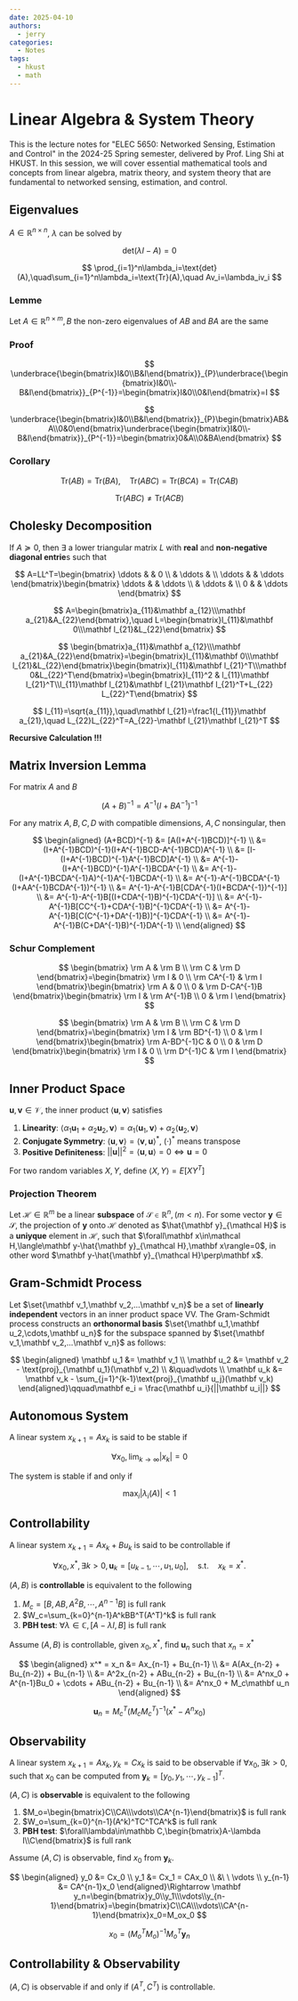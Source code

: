 ```yaml
---
date: 2025-04-10
authors:
  - jerry
categories:
  - Notes
tags:
  - hkust
  - math
---
```


# Linear Algebra & System Theory

This is the lecture notes for "ELEC 5650: Networked Sensing, Estimation and Control" in the 2024-25 Spring semester, delivered by Prof. Ling Shi at HKUST. In this session, we will cover essential mathematical tools and concepts from linear algebra, matrix theory, and system theory that are fundamental to networked sensing, estimation, and control.

<!-- more -->

## Eigenvalues

$A\in\mathbb R^{n\times n}$, $\lambda$ can be solved by

$$\text{det}(\lambda I-A)=0$$

$$
\prod_{i=1}^n\lambda_i=\text{det}(A),\quad\sum_{i=1}^n\lambda_i=\text{Tr}(A),\quad Av_i=\lambda_iv_i
$$

### Lemme

Let $A\in\mathbb R^{n\times m}, B$ the non-zero eigenvalues of $AB$ and $BA$ are the same

### Proof

$$
\underbrace{\begin{bmatrix}I&0\\B&I\end{bmatrix}}_{P}\underbrace{\begin{bmatrix}I&0\\-B&I\end{bmatrix}}_{P^{-1}}=\begin{bmatrix}I&0\\0&I\end{bmatrix}=I
$$

$$
\underbrace{\begin{bmatrix}I&0\\B&I\end{bmatrix}}_{P}\begin{bmatrix}AB&A\\0&0\end{bmatrix}\underbrace{\begin{bmatrix}I&0\\-B&I\end{bmatrix}}_{P^{-1}}=\begin{bmatrix}0&A\\0&BA\end{bmatrix}
$$

### Corollary

$$
\text{Tr}(AB)=\text{Tr}(BA),\quad \text{Tr}(ABC)=\text{Tr}(BCA)=\text{Tr}(CAB)
$$

$$
\text{Tr}(ABC)\neq\text{Tr}(ACB)
$$

## Cholesky Decomposition

If $A\succeq0$, then $\exists$ a lower triangular matrix $L$ with **real** and **non-negative diagonal entrie**s such that

$$
A=LL^T=\begin{bmatrix}
\ddots & & 0 \\
& \ddots & \\
\ddots & & \ddots
\end{bmatrix}\begin{bmatrix}
\ddots & & \ddots \\
& \ddots & \\
0 & & \ddots
\end{bmatrix}
$$

$$
A=\begin{bmatrix}a_{11}&\mathbf a_{12}\\\mathbf a_{21}&A_{22}\end{bmatrix},\quad L=\begin{bmatrix}l_{11}&\mathbf 0\\\mathbf l_{21}&L_{22}\end{bmatrix}
$$

$$
\begin{bmatrix}a_{11}&\mathbf a_{12}\\\mathbf a_{21}&A_{22}\end{bmatrix}=\begin{bmatrix}l_{11}&\mathbf 0\\\mathbf l_{21}&L_{22}\end{bmatrix}\begin{bmatrix}l_{11}&\mathbf l_{21}^T\\\mathbf 0&L_{22}^T\end{bmatrix}=\begin{bmatrix}l_{11}^2 & l_{11}\mathbf l_{21}^T\\l_{11}\mathbf l_{21}&\mathbf l_{21}\mathbf l_{21}^T+L_{22} L_{22}^T\end{bmatrix}
$$

$$
l_{11}=\sqrt{a_{11}},\quad\mathbf l_{21}=\frac1{l_{11}}\mathbf a_{21},\quad L_{22}L_{22}^T=A_{22}-\mathbf l_{21}\mathbf l_{21}^T
$$

**Recursive Calculation !!!**

<!-- ##  Positive Definite

Already very familiar, omit -->

## Matrix Inversion Lemma

For matrix $A$ and $B$

$$
(A+B)^{-1} = A^{-1}(I+BA^{-1})^{-1}
$$

For any matrix $A,B,C,D$ with compatible dimensions, $A,C$ nonsingular, then

$$
\begin{aligned}
(A+BCD)^{-1} &= [A(I+A^{-1}BCD)]^{-1} \\
&= (I+A^{-1}BCD)^{-1}(I+A^{-1}BCD-A^{-1}BCD)A^{-1} \\
&= [I-(I+A^{-1}BCD)^{-1}A^{-1}BCD]A^{-1} \\
&= A^{-1}-(I+A^{-1}BCD)^{-1}A^{-1}BCDA^{-1} \\
&= A^{-1}-(I+A^{-1}BCDA^{-1}A)^{-1}A^{-1}BCDA^{-1} \\
&= A^{-1}-A^{-1}BCDA^{-1}(I+AA^{-1}BCDA^{-1})^{-1} \\
&= A^{-1}-A^{-1}B[CDA^{-1}(I+BCDA^{-1})^{-1}] \\
&= A^{-1}-A^{-1}B[(I+CDA^{-1}B)^{-1}CDA^{-1}] \\
&= A^{-1}-A^{-1}B[CC^{-1}+CDA^{-1}B]^{-1}CDA^{-1} \\
&= A^{-1}-A^{-1}B[C(C^{-1}+DA^{-1}B)]^{-1}CDA^{-1} \\
&= A^{-1}-A^{-1}B(C+DA^{-1}B)^{-1}DA^{-1} \\
\end{aligned}
$$

### Schur Complement

$$
\begin{bmatrix}
\rm A & \rm B \\ \rm C & \rm D
\end{bmatrix}=\begin{bmatrix}
\rm I & 0 \\ \rm CA^{-1} & \rm I
\end{bmatrix}\begin{bmatrix}
\rm A & 0 \\ 0 & \rm D-CA^{-1}B
\end{bmatrix}\begin{bmatrix}
\rm I & \rm A^{-1}B \\ 0 & \rm I
\end{bmatrix}
$$

$$
\begin{bmatrix}
\rm A & \rm B \\ \rm C & \rm D
\end{bmatrix}=\begin{bmatrix}
\rm I & \rm BD^{-1} \\ 0 & \rm I
\end{bmatrix}\begin{bmatrix}
\rm A-BD^{-1}C & 0 \\ 0 & \rm D
\end{bmatrix}\begin{bmatrix}
\rm I & 0 \\ \rm D^{-1}C & \rm I
\end{bmatrix}
$$

## Inner Product Space

$\mathbf u,\mathbf v\in\mathcal V$, the inner product $\langle\mathbf u,\mathbf v\rangle$ satisfies

1. **Linearity**: $\langle\alpha_1\mathbf u_1+\alpha_2\mathbf u_2,\mathbf v\rangle=\alpha_1\langle\mathbf u_1,\mathbf v\rangle+\alpha_2\langle\mathbf u_2,\mathbf v\rangle$
2. **Conjugate Symmetry**: $\langle\mathbf u,\mathbf v\rangle=\langle\mathbf v,\mathbf u\rangle^*$, $(·)^*$ means transpose
3. **Positive Definiteness**: $||\mathbf u||^2=\langle\mathbf u,\mathbf u\rangle=0\Leftrightarrow\mathbf u=0$

For two random variables $X,Y$, define $\langle X,Y\rangle=E[XY^T]$

### Projection Theorem

Let $\mathcal H\in\mathbb R^{m}$ be a linear **subspace** of $\mathcal S\in\mathbb R^n,(m<n)$. For some vector $\mathbf y\in\mathcal S$, the projection of $\mathbf y$ onto $\mathcal H$ denoted as $\hat{\mathbf y}_{\mathcal H}$ is a **uniyque** element in $\mathcal H$, such that $\forall\mathbf x\in\mathcal H,\langle\mathbf y-\hat{\mathbf y}_{\mathcal H},\mathbf x\rangle=0$, in other word $\mathbf y-\hat{\mathbf y}_{\mathcal H}\perp\mathbf x$.

## Gram-Schmidt Process

Let $\set{\mathbf v_1,\mathbf v_2,...\mathbf v_n}$ be a set of **linearly independent** vectors in an inner product space VV. The Gram-Schmidt process constructs an **orthonormal basis** $\set{\mathbf u_1,\mathbf u_2,\cdots,\mathbf u_n}$ for the subspace spanned by $\set{\mathbf v_1,\mathbf v_2,...\mathbf v_n}$ as follows:

$$
\begin{aligned}
\mathbf u_1 &= \mathbf v_1 \\
\mathbf u_2 &= \mathbf v_2 - \text{proj}_{\mathbf u_1}(\mathbf v_2) \\
&\quad\vdots \\
\mathbf u_k &= \mathbf v_k - \sum_{j=1}^{k-1}\text{proj}_{\mathbf u_j}(\mathbf v_k)
\end{aligned}\qquad\mathbf e_i = \frac{\mathbf u_i}{||\mathbf u_i||}
$$

## Autonomous System

A linear system $x_{k+1}=Ax_k$ is said to be stable if

$$
\forall x_0,\lim_{k\to\infty}|x_k|=0
$$

The system is stable if and only if

$$
\max_i|\lambda_i(A)|<1
$$

## Controllability

A linear system $x_{k+1}=Ax_k+Bu_k$ is said to be controllable if

$$
\forall x_0,x^*,\exists k>0,\mathbf u_k=[u_{k-1},\cdots,u_1,u_0],\quad\text{s.t.}\quad x_k=x^*.
$$

$(A,B)$ is **controllable** is equivalent to the following

1. $M_c=[B,AB,A^2B,\cdots,A^{n-1}B]$ is full rank
2. $W_c=\sum_{k=0}^{n-1}A^kBB^T(A^T)^k$ is full rank
3. **PBH test**: $\forall\lambda\in\mathbb C,[A-\lambda I, B]$ is full rank

Assume $(A,B)$ is controllable, given $x_0, x^*$, find $\mathbf u_n$ such that $x_n=x^*$

$$
\begin{aligned}
x^* = x_n &= Ax_{n-1} + Bu_{n-1} \\
&= A(Ax_{n-2} + Bu_{n-2}) + Bu_{n-1} \\
&= A^2x_{n-2} + ABu_{n-2} + Bu_{n-1} \\
&= A^nx_0 + A^{n-1}Bu_0 + \cdots + ABu_{n-2} + Bu_{n-1} \\
&= A^nx_0 + M_c\mathbf u_n
\end{aligned}
$$

$$
\mathbf u_n = M_c^T(M_cM_c^T)^{-1}(x^*-A^nx_0)
$$

## Observability

A linear system $x_{k+1}=Ax_k, y_k=Cx_k$ is said to be observable if $\forall x_0,\exists k>0$, such that $x_0$ can be computed from $\mathbf y_k=[y_0,y_1,\cdots,y_{k-1}]^T$.

$(A,C)$ is **observable** is equivalent to the following

1. $M_o=\begin{bmatrix}C\\CA\\\vdots\\CA^{n-1}\end{bmatrix}$ is full rank
2. $W_o=\sum_{k=0}^{n-1}(A^k)^TC^TCA^k$ is full rank
3. **PBH test**: $\forall\lambda\in\mathbb C,\begin{bmatrix}A-\lambda I\\C\end{bmatrix}$ is full rank

Assume $(A,C)$ is observable, find $x_0$ from $\mathbf y_k$.

$$
\begin{aligned}
y_0 &= Cx_0 \\
y_1 &= Cx_1 = CAx_0 \\
&\ \ \vdots \\
y_{n-1} &= CA^{n-1}x_0
\end{aligned}\Rightarrow \mathbf y_n=\begin{bmatrix}y_0\\y_1\\\vdots\\y_{n-1}\end{bmatrix}=\begin{bmatrix}C\\CA\\\vdots\\CA^{n-1}\end{bmatrix}x_0=M_ox_0
$$

$$
x_0=(M_o^TM_o)^{-1}M_o^T\mathbf y_n
$$

## Controllability & Observability

$(A,C)$ is observable if and only if $(A^T,C^T)$ is controllable.
